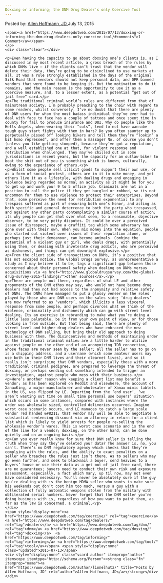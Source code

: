 ```yaml
---
Doxxing or informing; the DNM Drug Dealer’s only Coercive Tool
---
```

<article class="post-listing post-10873 post type-post status-publish format-standard has-post-thumbnail hentry  tag-coercive tag-dealers tag-dnm tag-doxxing tag-informing tag-tool">
    <div class="post-inner">
        <span>Posted by: <a href="https://www.deepdotweb.com/author/lionelhutz/" title="">Allen Hoffmann, JD </a></span>
    <span>July 13, 2015</span>
    
    <span><a href="https://www.deepdotweb.com/2015/07/13/doxxing-or-informing-the-dnm-drug-dealers-only-coercive-tool/#comments">1 Comment</a></span>
    </p>
    <div class="clear"></div>
    
    <p>Even having the capacity to go about doxxing one’s clients is, as I discussed in my most recent article, a gross breach of the rules by which DNMs live – if the clients can’t trust that the vendor will delete their data, they’re going to be disinclined to use markets at all. It was a rule strongly established in the days of the original Silk Road that vendors should not keep personal data, and DPR banned vendors that were found to be keeping it. But the motivation to do it remains, and the main reason is the opportunity to use it as a coercive measure, and, to a lesser extent, as a potential “get out of jail free” card.</p>
    <p>The traditional criminal world’s rules are different from that of mainstream society. I’m probably preaching to the choir with regard to some readers, whilst conversely, I’ve no doubt that there are plenty of DNM users for whom the most badass individual they’ve ever had to deal with face to face has a couple of tattoos and once spent time in county for fail to produce insurance and DUI. Why do people like the Hells Angels, when wearing their “cuts”, tend to not have wannabe tough guys start fights with them in bars? Do you often saunter up to perpetually pissed off looking bikers and tell them they’re “lookin’ a bit homo repressed”, and offer them a massage? No, of course you don’t (unless you like getting stomped), because they’ve got a reputation, and a well established one at that, for violent response and retribution when challenged. They may’ve chilled out in some jurisdictions in recent years, but the capacity for an outlaw biker to beat the shit out of you is something which is known, culturally, owing to the experience of others.</p>
    <p>Whilst some people sell illicit goods to support their own use, or as a form of social protest, others are in it to make money, and yet others live it as a lifestyle, with dealing drugs and engaging in violence being regarded as normal an activity as it might be for you to get up and work your 9 to 5 office job. Criminals are not in a position to call the police if they get burgled or robbed, so its not uncommon for them to use violence to protect their enterprises. Beyond that, some perceive the need for retribution exponential to any trespass suffered as part of ensuring both one’s honor, and acting as both specific and general deterrence to both the party who trespassed, and against any other party contemplating a similar course of action; its why people can get shot over what seem, to a reasonable, objective observer, to be very petty disputes. It could be over a perceived issue of disrespect, maybe a graffiti tag which some adversary has gone over with their own. When you mix money into the equation, people who started out violent over issues of their reputation alone, or perhaps just their demeanour, can become animals. Combine the potential of a violent guy or girl, who deals drugs, with potentially using them, or dealing with inveterate drug addicts, who are perceived as dishonest, and things can get downright explosive.</p>
    <p>From the client side of transactions on DNMs, it’s a positive that has not escaped notice; the Global Drugs Survey, as unrepresentative a study as I may believe it to be, tags a significant gap between those concerned about their personal safety when dealing on DNMs versus acquisitions via <a href="http://www.globaldrugsurvey.com/the-global-drug-survey-2015-findings/">other sources</a>.</p>
    <p>There are people out there, regardless of what LE and other proponents of the DNM ethos may say, who would not have become drug dealers had they not had access to the anonymity and relative safety of DNMs. The DNMs have managed to put a glossy veneer on the roles played by those who are DNM users on the sales side; ‘drug dealers’ are now referred to as ‘vendors’, which illicits a less visceral response from some people, and perhaps divorces what we think of the violence, criminality and dishonesty which can go with street level dealing. Its an exercise in rebranding to make what you’re doing a little less palatable, be it from your own point of view, or for those looking in from outside. But that being said, there are plenty of street level and higher drug dealers who have embraced the new technology of DNM selling, but bring their old approach to doing business with them. The disincentives and methods of maintaining order in the traditional criminal milieu are a little harder to utilize against people on the other end of an anonymizing TOR connection, whose faces are never seen by the seller; all the seller has to go on is a shipping address, and a username (which some amateur users may use both in their DNM lives and their clearnet lives), and so it really isn’t surprising that DNM vendors, especially those with a more traditional criminal pedigree, are prepared to leverage the threat of doxxing, or perhaps sending out something intended to trigger an investigation, against people who mess with their business.</p>
    <p>Here’s another reason why keeping a client list may benefit a vendor; as has been explored on Reddit and elsewhere, the account of XanaxKing, a major manufacturer and wholesaler of Xanax mimic tablets in the US, was flipped by LE. Departing from the ‘end user’, ‘we aren’t wasting out time on small time personal use buyers’ situation which occurs in some instances, compared with instances where the order was wholesale sized, controlled deliveries occurred. Imagine worst case scenario occurs, and LE manages to catch a large scale vendor red handed &#8211; that vendor may well be able to negotiate a substantial sentencing discount via an attorney in return for a client list which is likely to yield arrests for people re-selling the wholesale vendor’s wares. This is worst case scenario and is the end of the line for a vendor; doxxing, on the other hand, can be done quietly and on an ongoing basis.</p>
    <p>Can you ever really know for sure that DNM seller is telling the truth when they say they’ve deleted your data? The answer is, no, you can’t. There’s no DNM regulatory agency which checks that they’re complying with the rules, and the ability to exact penalties on a seller who breaches the rules just isn’t there. As to sellers who may go even further, and seek to blackmail a buyer, send heavies to a buyers’ house or use their data as a get out of jail free card, there are no guarantees; buyers need to conduct their own risk and exposure assessment, especially, a fact which many, up til now, may not even have considered necessary. You’ll never be absolutely sure if the guy you’re dealing with is the benign MDMA seller who wants to make sure his weekends out don’t cost him too much, versus a guy with a collection of fully automatic weapons stolen from the military with obliterated serial numbers. Never forget that the DNM seller you’re doing business with is, regardless of how you want to paint them, as far as the law is concerned, a criminal.</p>
    </div>
    <span style="display:none"><a href="https://www.deepdotweb.com/tag/coercive/" rel="tag">coercive</a> <a href="https://www.deepdotweb.com/tag/dealers/" rel="tag">dealers</a> <a href="https://www.deepdotweb.com/tag/dnm/" rel="tag">dnm</a> <a href="https://www.deepdotweb.com/tag/doxxing/" rel="tag">doxxing</a>  <a href="https://www.deepdotweb.com/tag/informing/" rel="tag">informing</a> <a href="https://www.deepdotweb.com/tag/tool/" rel="tag">tool</a></span> <span style="display:none" class="updated">2015-07-13</span>
    <div style="display:none" class="vcard author" itemprop="author" itemscope itemtype="http://schema.org/Person"><strong class="fn" itemprop="name"><a href="https://www.deepdotweb.com/author/lionelhutz/" title="Posts by Allen Hoffmann, JD" rel="author">Allen Hoffmann, JD</a></strong></div>
    </div>
</article>


